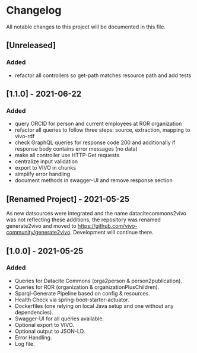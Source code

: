 # Changelog
All notable changes to this project will be documented in this file.

## [Unreleased]
### Added
- refactor all controllers so get-path matches resource path and add tests

## [1.1.0] - 2021-06-22
### Added
- query ORCID for person and current employees at ROR organization
- refactor all queries to follow three steps: source, extraction, mapping to vivo-rdf
- check GraphQL queries for response code 200 and additionally if response body contains error messages (no data)
- make all controller use HTTP-Get requests
- centralize input validation
- export to VIVO in chunks
- simplify error handling
- document methods in swagger-UI and remove response section

## [Renamed Project] - 2021-05-25
As new datsources were integrated and the name datacitecommons2vivo was not reflecting
these additions, the repository was renamed generate2vivo and moved to https://github.com/vivo-community/generate2vivo. 
Development will continue there.

## [1.0.0] - 2021-05-25
### Added
- Queries for Datacite Commons (orga2person & person2publication).
- Queries for ROR (organization & organizationPlusChildren).
- Sparql-Generate Pipeline based on config & resources.
- Health Check via spring-boot-starter-actuator.
- Dockerfiles (one relying on local Java setup and one without any dependencies).
- Swagger-UI for all queries available.
- Optional export to VIVO.
- Optional output to JSON-LD.
- Error Handling.
- Log file.
